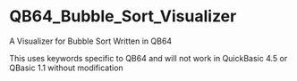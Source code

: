 # QB64_Bubble_Sort_Visualizer
 A Visualizer for Bubble Sort Written in QB64

This uses keywords specific to QB64 and will not work in QuickBasic 4.5 or QBasic 1.1 without modification